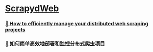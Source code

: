 # [ScrapydWeb](https://github.com/my8100/scrapydweb)

### [:book: How to efficiently manage your distributed web scraping projects](./scrapydweb/README.md)

### [:book: 如何简单高效地部署和监控分布式爬虫项目](./scrapydweb/README_CN.md)
